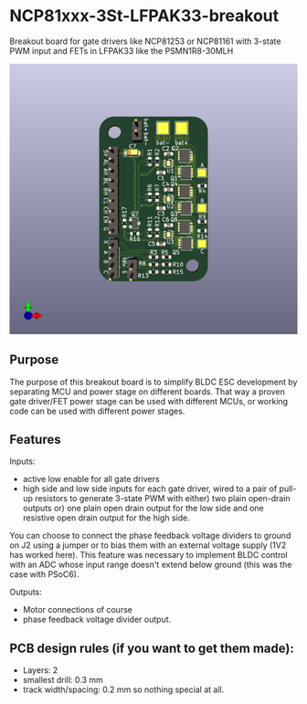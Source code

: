 # NCP81xxx-3St-LFPAK33-breakout
Breakout board for gate drivers like NCP81253 or NCP81161 with 3-state PWM input and FETs in LFPAK33 like the PSMN1R8-30MLH

![3D view](https://github.com/crteensy/NCP81xxx-3St-LFPAK33-breakout/blob/main/drv_lfpak33.png)

## Purpose
The purpose of this breakout board is to simplify BLDC ESC development by separating MCU and power stage on different boards. That way a proven gate driver/FET power stage can be used with different MCUs, or working code can be used with different power stages.

## Features
Inputs:
- active low enable for all gate drivers
- high side and low side inputs for each gate driver, wired to a pair of pull-up resistors to generate 3-state PWM with either) two plain open-drain outputs or) one plain open drain output for the low side and one resistive open drain output for the high side.

You can choose to connect the phase feedback voltage dividers to ground on J2 using a jumper or to bias them with an external voltage supply (1V2 has worked here). This feature was necessary to implement BLDC control with an ADC whose input range doesn't extend below ground (this was the case with PSoC6).

Outputs:
- Motor connections of course
- phase feedback voltage divider output.

## PCB design rules (if you want to get them made):
- Layers: 2
- smallest drill: 0.3 mm
- track width/spacing: 0.2 mm
so nothing special at all.

